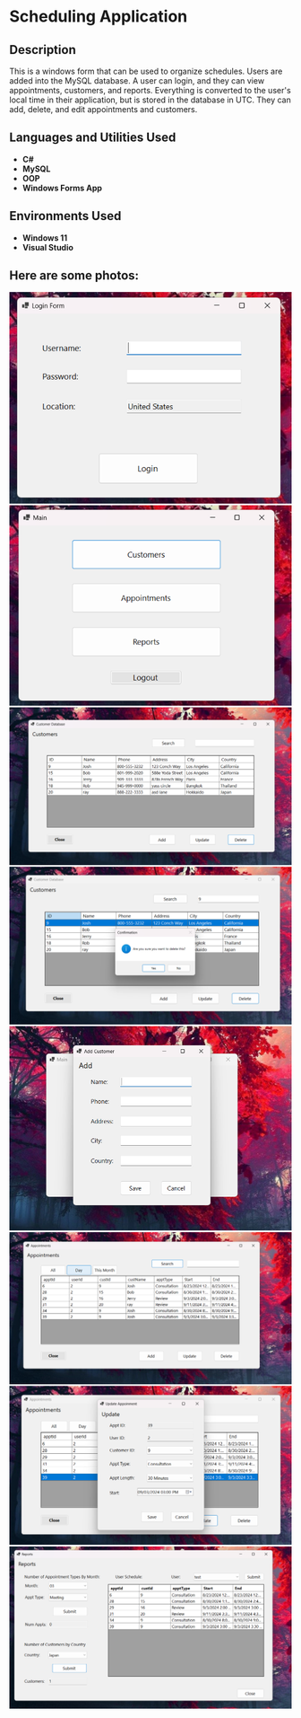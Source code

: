 <h1>Scheduling Application</h1>


<h2>Description</h2>
This is a windows form that can be used to organize schedules. Users are added into the MySQL database. A user can login, and they can view appointments, customers, and reports. Everything is converted to the user's local time in their application, but is stored in the database in UTC. They can add, delete, and edit appointments and customers. 
<br />


<h2>Languages and Utilities Used</h2>

- <b>C#</b>
- <b>MySQL<b>
- <b>OOP</b>
- <b>Windows Forms App</b>

<h2>Environments Used </h2>

- <b>Windows 11</b>
- <b>Visual Studio</b>

<h2>Here are some photos:</h2>

![Scheduling-Application](https://github.com/NoahDBaldwin/Scheduling-Application/blob/main/photos/1.png)
![Scheduling-Application](https://github.com/NoahDBaldwin/Scheduling-Application/blob/main/photos/2.png)
![Scheduling-Application](https://github.com/NoahDBaldwin/Scheduling-Application/blob/main/photos/3.png)
![Scheduling-Application](https://github.com/NoahDBaldwin/Scheduling-Application/blob/main/photos/4.png)
![Scheduling-Application](https://github.com/NoahDBaldwin/Scheduling-Application/blob/main/photos/5.png)
![Scheduling-Application](https://github.com/NoahDBaldwin/Scheduling-Application/blob/main/photos/6.png)
![Scheduling-Application](https://github.com/NoahDBaldwin/Scheduling-Application/blob/main/photos/7.png)
![Scheduling-Application](https://github.com/NoahDBaldwin/Scheduling-Application/blob/main/photos/8.png)
